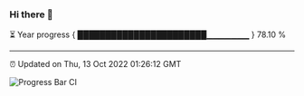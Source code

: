 ### Hi there 👋

⏳ Year progress { ███████████████████████▁▁▁▁▁▁▁ } 78.10 %

---

⏰ Updated on Thu, 13 Oct 2022 01:26:12 GMT

![Progress Bar CI](https://github.com/liununu/liununu/workflows/Progress%20Bar%20CI/badge.svg)
